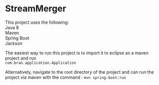 # StreamMerger

This project uses the following:
<br/>Java 8
<br/>Maven
<br/>Spring Boot
<br/>Jackson

The easiest way to run this project is to import it to eclipse as a maven project and run 
<br/>`com.bran.application.Application`
<br/>

Alternatively, navigate to the root directory of the project and can run the project via maven with the command : 
`mvn spring-boot:run`
